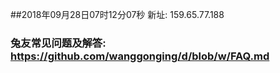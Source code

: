 ##2018年09月28日07时12分07秒 新址: 159.65.77.188
### 兔友常见问题及解答: https://github.com/wanggonging/d/blob/w/FAQ.md
